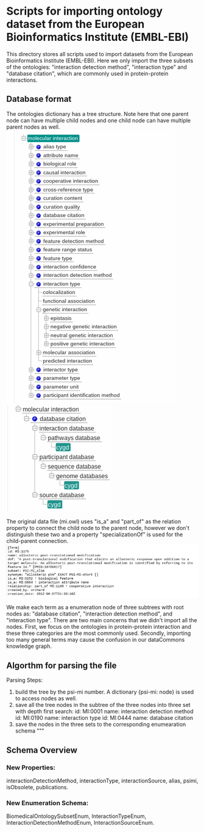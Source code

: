 # Scripts for importing ontology dataset from the European Bioinformatics Institute (EMBL-EBI)

This directory stores all scripts used to import datasets from the European Bioinformatics Institute (EMBL-EBI). 
Here we only import the three subsets of the ontologies: "interaction detection method", "interaction type" and "database citation", which are commonly used in protein-protein interactions. 

## Database format

The ontologies dictionary has a tree structure. Note here that one parent node can have multiple child nodes and one child node can have multiple parent nodes as well.
![Tree Structure](./graph/ontologyTree.png)
![Multiple Parent Node](./graph/multipleParent.png)

The original data file (mi.owl) uses "is_a" and "part_of" as the relation property to connect the child node to the parent node, however we don't distinguish these two and a property "specializationOf" is used for the child-parent connection.
![Original Data Sample](./graph/originalDataSample.png)

We make each term as a enumeration node of three subtrees with root nodes as: "database citation", "interaction detection method", and "interaction type". There are two main concerns that we didn't import all the nodes. First, we focus on the ontologies in protein-protein interaction and these three categories are the most commonly used. Secondly, importing too many general terms may cause the confusion in our dataCommons knowledge graph.  


## Algorthm for parsing the file

Parsing Steps:
1. build the tree by the psi-mi number. A dictionary {psi-mi: node} is used to access nodes as well. 
2. save all the tree nodes in the subtree of the three nodes into three set with depth first search:
    id: MI:0001 name: interaction detection method
    id: MI:0190 name: interaction type
    id: MI:0444 name: database citation
3. save the nodes in the three sets to the corresponding enumearation schema
"""

## Schema Overview

### New Properties: 
interactionDetectionMethod, interactionType, interactionSource, alias, psimi, isObsolete, publications.

### New Enumeration Schema:
BiomedicalOntologySubsetEnum, InteractionTypeEnum, InteractionDetectionMethodEnum, InteractionSourceEnum.



